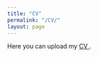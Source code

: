```yaml
---
title: "CV"
permalink: "/CV/"
layout: page
---
```


<p> Here you can upload my <a href="https://mohammadi-maryam.github.io/pdfs/CV-Mohammadi.pdf"> CV </a>.
